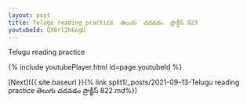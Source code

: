 ```yaml
---
layout: post
title: Telugu reading practice  తెలుగు  చదవడం  ప్రాక్టీస్ 823
youtubeId: QX8rl2h6ogU
---
```

 
 
Telugu reading practice
 
 
 
 
 


{% include youtubePlayer.html id=page.youtubeId %}
 
[Next]({{ site.baseurl }}{% link  split1/_posts/2021-09-13-Telugu reading practice  తెలుగు  చదవడం  ప్రాక్టీస్ 822.md%})
 
